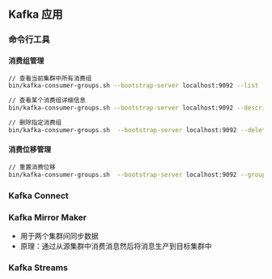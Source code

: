 ## Kafka 应用

### 命令行工具

#### 消费组管理

```sh
// 查看当前集群中所有消费组
bin/kafka-consumer-groups.sh --bootstrap-server localhost:9092 --list
```

```sh
// 查看某个消费组详细信息
bin/kafka-consumer-groups.sh --bootstrap-server localhost:9092 --describe --group sth
```

```sh
// 删除指定消费组
bin/kafka-consumer-groups.sh  --bootstrap-server localhost:9092 --delete --group sth
```

#### 消费位移管理

```sh
// 重置消费位移
bin/kafka-consumer-groups.sh  --bootstrap-server localhost:9092 --group sth --all-topics --reset-offsets --to-earliest --execute
```

### Kafka Connect

### Kafka Mirror Maker

- 用于两个集群间同步数据
- 原理：通过从源集群中消费消息然后将消息生产到目标集群中

### Kafka Streams
